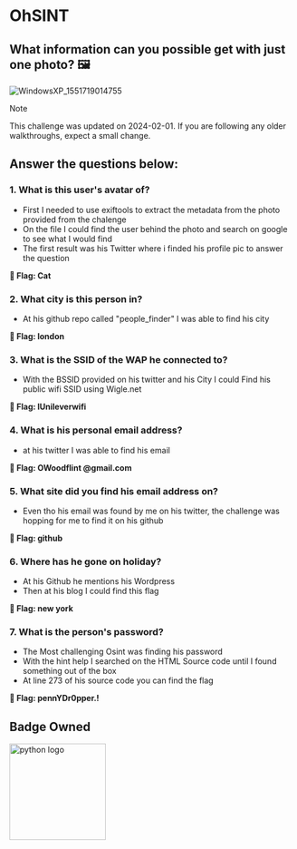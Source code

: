 # OhSINT

## What information can you possible get with just one photo? 🖼️ <br>

![WindowsXP_1551719014755](https://github.com/paulemacedo/CTF-OhSINT/assets/59907505/587a9433-ba5e-44ff-8057-905c90fc84bc)

> [!NOTE]
> This challenge was updated on 2024-02-01. If you are following any older walkthroughs, expect a small change.

## Answer the questions below:

### 1. What is this user's avatar of?

- First I needed to use exiftools to extract the metadata from the photo provided from the chalenge
- On the file I could find the user behind the photo and search on google to see what I would find
- The first result was his Twitter where i finded his profile pic to answer the question<br>

 __🚩 Flag: Cat__

### 2. What city is this person in?
- At his github repo  called "people_finder" I was able to find his city

 __🚩 Flag: london__

### 3. What is the SSID of the WAP he connected to? 
- With the BSSID provided on his twitter and his City I could Find his public wifi SSID using Wigle.net

 __🚩 Flag: lUnileverwifi__

### 4. What is his personal email address?
- at his twitter I was able to find his email

 __🚩 Flag: OWoodflint @gmail.com__

### 5. What site did you find his email address on?
- Even tho his email was found by me on his twitter, the challenge was hopping for me to find it on his github

 __🚩 Flag: github__

### 6. Where has he gone on holiday?
- At his Github he mentions his Wordpress
- Then at his blog I could find this flag

 __🚩 Flag: new york__

### 7. What is the person's password?
- The Most challenging Osint was finding his password
- With the hint help I searched on the HTML Source code until I found something out of the box
- At line 273 of his source code you can find the flag

 __🚩 Flag: pennYDr0pper.!__

 ## Badge Owned
 [<img src="https://assets.tryhackme.com/img/badges/ohsint.svg" height="170" alt="python logo"/>](https://tryhackme.com/p/paulemacedo)
